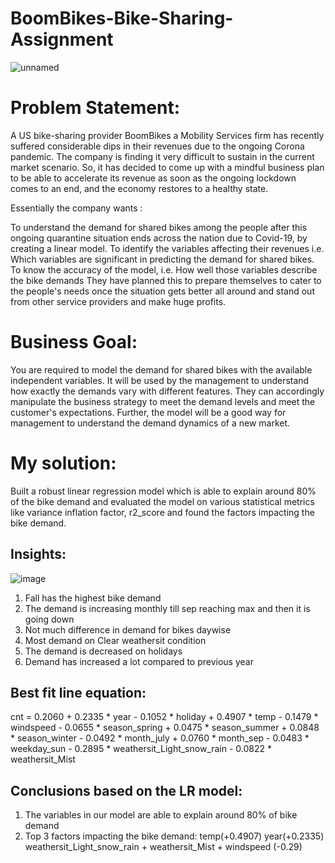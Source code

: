 # BoomBikes-Bike-Sharing-Assignment
![unnamed](https://github.com/shirikoushik/BoomBikes-Bike-Sharing-Assignment/assets/35067803/0acc1aca-d734-46fa-a57d-75258a8630a9)

# Problem Statement:
A US bike-sharing provider BoomBikes a Mobility Services firm has recently suffered considerable dips in their revenues due to the ongoing Corona pandemic. The company is finding it very difficult to sustain in the current market scenario. So, it has decided to come up with a mindful business plan to be able to accelerate its revenue as soon as the ongoing lockdown comes to an end, and the economy restores to a healthy state.

Essentially the company wants :

To understand the demand for shared bikes among the people after this ongoing quarantine situation ends across the nation due to Covid-19, by creating a linear model.
To identify the variables affecting their revenues i.e. Which variables are significant in predicting the demand for shared bikes.
To know the accuracy of the model, i.e. How well those variables describe the bike demands
They have planned this to prepare themselves to cater to the people's needs once the situation gets better all around and stand out from other service providers and make huge profits.

# Business Goal:
You are required to model the demand for shared bikes with the available independent variables. It will be used by the management to understand how exactly the demands vary with different features. They can accordingly manipulate the business strategy to meet the demand levels and meet the customer's expectations. Further, the model will be a good way for management to understand the demand dynamics of a new market.

# My solution:
Built a robust linear regression model which is able to explain around 80% of the bike demand and evaluated the model on various statistical metrics like variance inflation factor, r2_score and found the factors impacting the bike demand.
  ## Insights:
  ![image](https://github.com/shirikoushik/BoomBikes-Bike-Sharing-Assignment/assets/35067803/166c3b1d-811a-4764-9828-3ee5222b2a3b)
  1) Fall has the highest bike demand
  2) The demand is increasing monthly till sep reaching max and then it is going down
  3) Not much difference in demand for bikes daywise
  4) Most demand on Clear weathersit condition
  5) The demand is decreased on holidays
  6) Demand has increased a lot compared to previous year
     
  ## Best fit line equation:
  cnt = 0.2060 + 0.2335  *  year - 0.1052  *  holiday + 0.4907 * temp - 0.1479 * windspeed - 0.0655 * season_spring + 0.0475 * season_summer + 0.0848 * season_winter - 0.0492 * month_july + 0.0760 * month_sep - 0.0483 * weekday_sun - 0.2895 * weathersit_Light_snow_rain - 0.0822 * weathersit_Mist
  
  ## Conclusions based on the LR model:
  1) The variables in our model are able to explain around 80% of bike demand
  2) Top 3 factors impacting the bike demand:
     temp(+0.4907)
     year(+0.2335)
     weathersit_Light_snow_rain + weathersit_Mist + windspeed (-0.29) 

